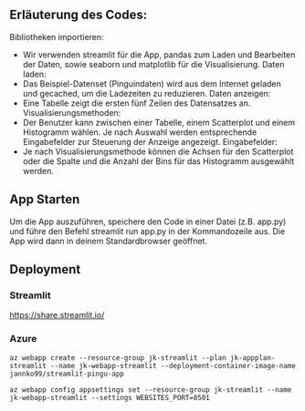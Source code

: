 ## Erläuterung des Codes:

Bibliotheken importieren:
- Wir verwenden streamlit für die App, pandas zum Laden und Bearbeiten der Daten, sowie seaborn und matplotlib für die Visualisierung.
Daten laden: 
- Das Beispiel-Datenset (Pinguindaten) wird aus dem Internet geladen und gecached, um die Ladezeiten zu reduzieren.
Daten anzeigen:
- Eine Tabelle zeigt die ersten fünf Zeilen des Datensatzes an.
Visualisierungsmethoden: 
- Der Benutzer kann zwischen einer Tabelle, einem Scatterplot und einem Histogramm wählen. Je nach Auswahl werden entsprechende Eingabefelder zur Steuerung der Anzeige angezeigt.
Eingabefelder: 
- Je nach Visualisierungsmethode können die Achsen für den Scatterplot oder die Spalte und die Anzahl der Bins für das Histogramm ausgewählt werden.

## App Starten

Um die App auszuführen, speichere den Code in einer Datei (z.B. app.py) und führe den Befehl streamlit run app.py in der Kommandozeile aus. Die App wird dann in deinem Standardbrowser geöffnet.

## Deployment

### Streamlit 

https://share.streamlit.io/

### Azure

```
az webapp create --resource-group jk-streamlit --plan jk-appplan-streamlit --name jk-webapp-streamlit --deployment-container-image-name jannko99/streamlit-pingu-app
```
```
az webapp config appsettings set --resource-group jk-streamlit --name jk-webapp-streamlit --settings WEBSITES_PORT=8501
```
